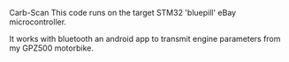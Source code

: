 Carb-Scan
This code runs on the target STM32 'bluepill' eBay microcontroller.

It works with bluetooth an android app to transmit engine parameters from my GPZ500 motorbike.
